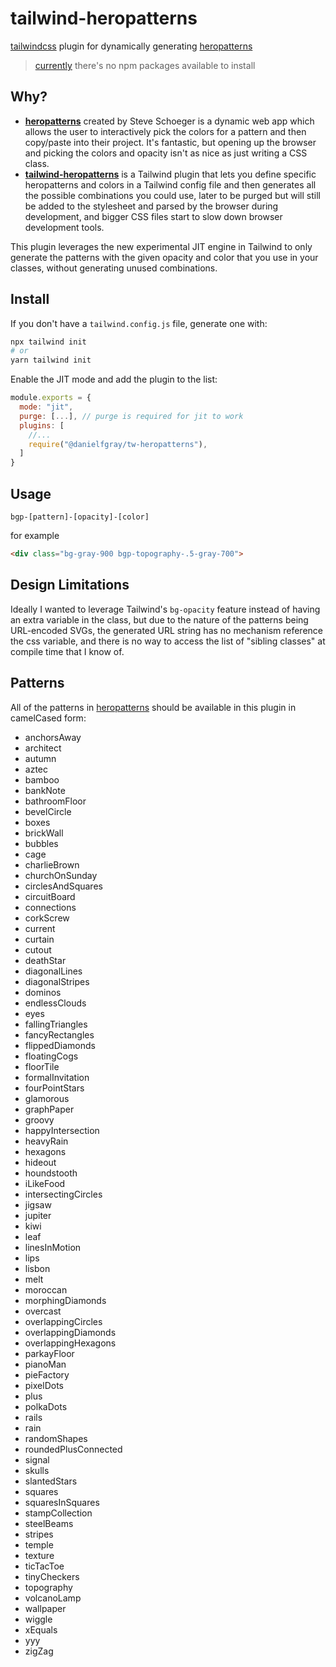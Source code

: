 # tailwind-heropatterns

[tailwindcss](https://tailwindcss.com) plugin for dynamically generating [heropatterns](http://heropatterns.com)

> [currently](https://github.com/DanielFGray/tailwind-heropatterns/issues/1) there's no npm packages available to install

## Why?

* **[heropatterns](http://heropatterns.com)** created by Steve Schoeger is a dynamic web app which allows the user to interactively pick the colors for a pattern and then copy/paste into their project. It's fantastic, but opening up the browser and picking the colors and opacity isn't as nice as just writing a CSS class.
* **[tailwind-heropatterns](https://github.com/AndreaMinato/tailwind-heropatterns)** is a Tailwind plugin that lets you define specific heropatterns and colors in a Tailwind config file and then generates all the possible combinations you could use, later to be purged but will still be added to the stylesheet and parsed by the browser during development, and bigger CSS files start to slow down browser development tools.

This plugin leverages the new experimental JIT engine in Tailwind to only generate the patterns with the given opacity and color that you use in your classes, without generating unused combinations.

## Install

If you don't have a `tailwind.config.js` file, generate one with:

```sh
npx tailwind init
# or
yarn tailwind init
```

Enable the JIT mode and add the plugin to the list:

```js
module.exports = {
  mode: "jit",
  purge: [...], // purge is required for jit to work
  plugins: [
    //...
    require("@danielfgray/tw-heropatterns"),
  ]
}
```

## Usage

```
bgp-[pattern]-[opacity]-[color]
```

for example
```html
<div class="bg-gray-900 bgp-topography-.5-gray-700">
```

## Design Limitations

Ideally I wanted to leverage Tailwind's `bg-opacity` feature instead of having an extra variable in the class, but due to the nature of the patterns being URL-encoded SVGs, the generated URL string has no mechanism reference the css variable, and there is no way to access the list of "sibling classes" at compile time that I know of.

## Patterns

All of the patterns in [heropatterns](http://heropatterns.com) should be available in this plugin in camelCased form:

* anchorsAway
* architect
* autumn
* aztec
* bamboo
* bankNote
* bathroomFloor
* bevelCircle
* boxes
* brickWall
* bubbles
* cage
* charlieBrown
* churchOnSunday
* circlesAndSquares
* circuitBoard
* connections
* corkScrew
* current
* curtain
* cutout
* deathStar
* diagonalLines
* diagonalStripes
* dominos
* endlessClouds
* eyes
* fallingTriangles
* fancyRectangles
* flippedDiamonds
* floatingCogs
* floorTile
* formalInvitation
* fourPointStars
* glamorous
* graphPaper
* groovy
* happyIntersection
* heavyRain
* hexagons
* hideout
* houndstooth
* iLikeFood
* intersectingCircles
* jigsaw
* jupiter
* kiwi
* leaf
* linesInMotion
* lips
* lisbon
* melt
* moroccan
* morphingDiamonds
* overcast
* overlappingCircles
* overlappingDiamonds
* overlappingHexagons
* parkayFloor
* pianoMan
* pieFactory
* pixelDots
* plus
* polkaDots
* rails
* rain
* randomShapes
* roundedPlusConnected
* signal
* skulls
* slantedStars
* squares
* squaresInSquares
* stampCollection
* steelBeams
* stripes
* temple
* texture
* ticTacToe
* tinyCheckers
* topography
* volcanoLamp
* wallpaper
* wiggle
* xEquals
* yyy
* zigZag
